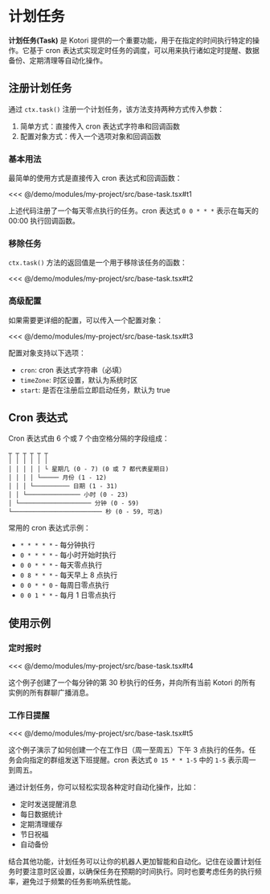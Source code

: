 # 计划任务

**计划任务(Task)** 是 Kotori 提供的一个重要功能，用于在指定的时间执行特定的操作。它基于 cron 表达式实现定时任务的调度，可以用来执行诸如定时提醒、数据备份、定期清理等自动化操作。

## 注册计划任务

通过 `ctx.task()` 注册一个计划任务，该方法支持两种方式传入参数：

1. 简单方式：直接传入 cron 表达式字符串和回调函数
2. 配置对象方式：传入一个选项对象和回调函数

### 基本用法

最简单的使用方式是直接传入 cron 表达式和回调函数：

<<< @/demo/modules/my-project/src/base-task.tsx#t1

上述代码注册了一个每天零点执行的任务。cron 表达式 `0 0 * * *` 表示在每天的 00:00 执行回调函数。

### 移除任务

`ctx.task()` 方法的返回值是一个用于移除该任务的函数：

<<< @/demo/modules/my-project/src/base-task.tsx#t2

### 高级配置

如果需要更详细的配置，可以传入一个配置对象：

<<< @/demo/modules/my-project/src/base-task.tsx#t3

配置对象支持以下选项：

- `cron`: cron 表达式字符串（必填）
- `timeZone`: 时区设置，默认为系统时区
- `start`: 是否在注册后立即启动任务，默认为 true

## Cron 表达式

Cron 表达式由 6 个或 7 个由空格分隔的字段组成：

```text
┬ ┬ ┬ ┬ ┬ ┬
│ │ │ │ │ │
│ │ │ │ │ └ 星期几 (0 - 7) (0 或 7 都代表星期日)
│ │ │ │ └───── 月份 (1 - 12)
│ │ │ └────────── 日期 (1 - 31)
│ │ └─────────────── 小时 (0 - 23)
│ └──────────────────── 分钟 (0 - 59)
└───────────────────────── 秒 (0 - 59, 可选)
```

常用的 cron 表达式示例：

- `* * * * *` - 每分钟执行
- `0 * * * *` - 每小时开始时执行
- `0 0 * * *` - 每天零点执行
- `0 8 * * *` - 每天早上 8 点执行
- `0 0 * * 0` - 每周日零点执行
- `0 0 1 * *` - 每月 1 日零点执行

## 使用示例

### 定时报时

<<< @/demo/modules/my-project/src/base-task.tsx#t4

这个例子创建了一个每分钟的第 30 秒执行的任务，并向所有当前 Kotori 的所有实例的所有群聊广播消息。

### 工作日提醒

<<< @/demo/modules/my-project/src/base-task.tsx#t5

这个例子演示了如何创建一个在工作日（周一至周五）下午 3 点执行的任务。任务会向指定的群组发送下班提醒。cron 表达式 `0 15 * * 1-5` 中的 `1-5` 表示周一到周五。

通过计划任务，你可以轻松实现各种定时自动化操作，比如：

- 定时发送提醒消息
- 每日数据统计
- 定期清理缓存
- 节日祝福
- 自动备份

结合其他功能，计划任务可以让你的机器人更加智能和自动化。记住在设置计划任务时要注意时区设置，以确保任务在预期的时间执行。同时也要考虑任务的执行频率，避免过于频繁的任务影响系统性能。
